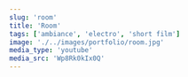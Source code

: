 ```yaml
---
slug: 'room'
title: 'Room'
tags: ['ambiance', 'electro', 'short film']
image: './../images/portfolio/room.jpg'
media_type: 'youtube'
media_src: 'Wp8Rk0kIx0Q'
---
```

